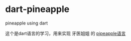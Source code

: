# dart-pineapple
pineapple using dart

这个是dart语言的学习，用来实现 牙医姐姐 的 [pipeapple语言](https://github.com/karminski/write-a-programming-language-in-450-lines)

